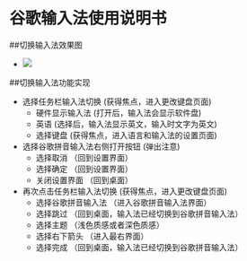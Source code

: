 # 谷歌输入法使用说明书

##切换输入法效果图
  - ![](https://github.com/openthos/app-testing-results/blob/master/IMGview/GoogleTypyWriting.png)

##切换输入法功能实现
  - 选择任务栏输入法切换    (获得焦点，进入更改键盘页面)
    - 硬件显示输入法   (打开后，输入法会显示软件盘)
    - 英语   (选择后，输入法显示英文，输入时文字为英文)
    - 选择键盘   (获得焦点，进入语言和输入法的设置页面)
  - 选择谷歌拼音输入法右侧打开按钮   (弹出注意)
      - 选择取消  （回到设置界面）
      - 选择确定  （回到设置界面）
      - 关闭设置界面  （回到桌面）
  - 再次点击任务栏输入法切换    (获得焦点，进入更改键盘页面)     
      - 选择谷歌拼音输入法    （进入谷歌拼音输入法界面）
      - 选择跳过  （回到桌面，输入法已经切换到谷歌拼音输入法） 
      - 选择主题  （浅色质感或者深色质感）
      - 选择右下箭头  （进入最右界面）
      - 选择完成  （回到桌面，输入法已经切换到谷歌拼音输入法）
 
